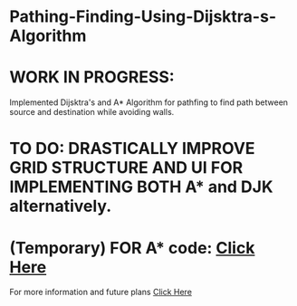 # Pathing-Finding-Using-Dijsktra-s-Algorithm
# WORK IN PROGRESS:
Implemented Dijsktra's and A* Algorithm for pathfing to find path between source and destination while avoiding walls.
# TO DO: DRASTICALLY IMPROVE GRID STRUCTURE AND UI FOR IMPLEMENTING BOTH A* and DJK alternatively.
# (Temporary) FOR A* code: [Click Here](https://github.com/dattpatel99/Pathing-Finding-Algorithms/tree/AStart)
For more information and future plans [Click Here](https://github.com/dattpatel99/Pathing-Finding-Using-Dijsktra-s-Algorithm/projects/1)
